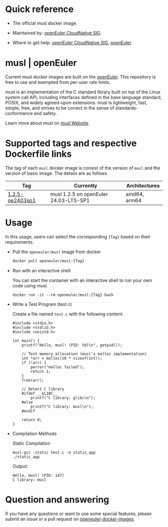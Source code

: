 # Quick reference

- The official musl docker image.

- Maintained by: [openEuler CloudNative SIG](https://gitee.com/openeuler/cloudnative).

- Where to get help: [openEuler CloudNative SIG](https://gitee.com/openeuler/cloudnative), [openEuler](https://gitee.com/openeuler/community).

# musl | openEuler
Current musl docker images are built on the [openEuler](https://repo.openeuler.org/). This repository is free to use and exempted from per-user rate limits.

musl is an implementation of the C standard library built on top of the Linux system call API, including interfaces defined in the base language standard, POSIX, and widely agreed-upon extensions. musl is lightweight, fast, simple, free, and strives to be correct in the sense of standards-conformance and safety.

Learn more about musl on [musl Website](https://musl.libc.org/)⁠.

# Supported tags and respective Dockerfile links
The tag of each `musl` docker image is consist of the version of `musl` and the version of basic image. The details are as follows

| Tag                                                                                                                           | Currently                             | Architectures |
|-------------------------------------------------------------------------------------------------------------------------------|---------------------------------------|---------------|
| [1.2.5-oe2403sp1](https://gitee.com/openeuler/openeuler-docker-images/blob/master/Others/musl/1.2.5/24.03-lts-sp1/Dockerfile) | musl 1.2.5 on openEuler 24.03-LTS-SP1 | amd64, arm64  |

# Usage
In this usage, users can select the corresponding `{Tag}` based on their requirements.

- Pull the `openeuler/musl` image from docker

	```bash
	docker pull openeuler/musl:{Tag}
	```
 
- Run with an interactive shell

    You can start the container with an interactive shell to run your own code using musl.
    ```
    docker run -it --rm openeuler/musl:{Tag} bash
    ```
    
-  Write a Test Program (test.c)

    Create a file named `test.c` with the following content:
    ```
    #include <stdio.h>
    #include <stdlib.h>
    #include <unistd.h>
    
    int main() {
        printf("Hello, musl! (PID: %d)\n", getpid());
        
        // Test memory allocation (musl's malloc implementation)
        int *arr = malloc(10 * sizeof(int));
        if (!arr) {
            perror("malloc failed");
            return 1;
        }
        free(arr);
    
        // Detect C library
        #ifdef __GLIBC__
            printf("C library: glibc\n");
        #else
            printf("C library: musl\n");
        #endif
    
        return 0;
    }
    ```
    
- Compilation Methods

    Static Compilation
    ```
    musl-gcc -static test.c -o static_app
    ./static_app
    ```
    
    Output:
    ```
    Hello, musl! (PID: 147)
    C library: musl
    ```
  
# Question and answering
If you have any questions or want to use some special features, please submit an issue or a pull request on [openeuler-docker-images](https://gitee.com/openeuler/openeuler-docker-images).